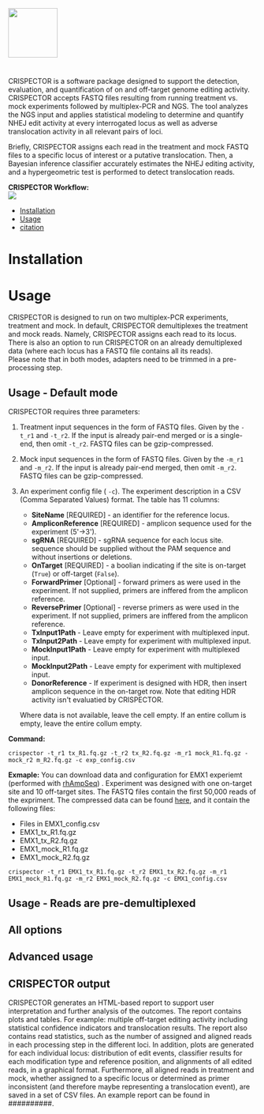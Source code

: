<img src="https://github.com/iamit87/crispector/blob/master/crispector/report/html_templates/crispector_logo.jpg" height="100" />

#
CRISPECTOR is a software package designed to support the detection, evaluation, and quantification of on and off-target genome editing activity. CRISPECTOR accepts FASTQ files resulting from running treatment vs. mock experiments followed by multiplex-PCR and NGS. The tool analyzes the NGS input and applies statistical modeling to determine and quantify NHEJ edit activity at every interrogated locus as well as adverse translocation activity in all relevant pairs of loci.

Briefly,  CRISPECTOR assigns each read in the treatment and mock FASTQ files to a specific locus of interest or a putative translocation. Then, a Bayesian inference classifier accurately estimates the NHEJ editing activity, and a hypergeometric test is performed to detect translocation reads.

 **CRISPECTOR Workflow:**  
  <img src="https://github.com/iamit87/crispector/blob/master/CRISPECTOR_workflow.png" />
  
* [Installation](#Installation)
* [Usage](#Usage)
* [citation](#examples-of-report)

# Installation


# Usage

CRISPECTOR is designed to run on two multiplex-PCR experiments, treatment and mock. In default, CRISPECTOR demultiplexes the treatment and mock reads. Namely, CRISPECTOR assigns each read to its locus. 
There is also an option to run CRISPECTOR on an already demultiplexed data (where each locus has a FASTQ file contains all its reads).  
Please note that in both modes, adapters need to be trimmed in a pre-processing step. 

## Usage - Default mode
CRISPECTOR requires three parameters: 
1. Treatment input sequences in the form of FASTQ files. Given by the  `-t_r1`  and  `-t_r2`.  If the input is already pair-end merged or is a single-end, then omit `-t_r2`. FASTQ files can be gzip-compressed.
2. Mock input sequences in the form of FASTQ files. Given by the  `-m_r1`  and  `-m_r2`.  If the input is already pair-end merged, then omit `-m_r2`.  FASTQ files can be gzip-compressed.
3.  An experiment config file ( `-c`). The experiment description in a CSV (Comma Separated Values‏) format. The table has 11 columns:
	-  **SiteName** [REQUIRED] - an identifier for the reference locus. 
	- **AmpliconReference**  [REQUIRED] - amplicon sequence used for the experiment (5'->3').
	- **sgRNA** [REQUIRED] - sgRNA sequence for each locus site. sequence should be supplied without the PAM sequence and without insertions or deletions.
	-  **OnTarget**  [REQUIRED] - a boolian indicating if the site is on-target (`True`) or off-target (`False`). 
	- **ForwardPrimer** [Optional] - forward primers as were used in the experiment. If not supplied, primers are inffered from the amplicon reference.
	- 	**ReversePrimer** [Optional] - reverse primers as were used in the experiment. If not supplied, primers are inffered from the amplicon reference.
	- **TxInput1Path** - Leave empty for experiment with multiplexed input. 
	- **TxInput2Path** - Leave empty for experiment with multiplexed input. 
	- **MockInput1Path** - Leave empty for experiment with multiplexed input. 
	- **MockInput2Path** - Leave empty for experiment with multiplexed input. 
	- **DonorReference** - If experiment is designed with HDR, then insert amplicon sequence in the on-target row. Note that editing HDR activity isn't evaluatied by CRISPECTOR. 

	Where data is not available, leave the cell empty. If an entire collum is empty, leave the entire collum empty. 


**Command:**
```
crispector -t_r1 tx_R1.fq.gz -t_r2 tx_R2.fq.gz -m_r1 mock_R1.fq.gz -mock_r2 m_R2.fq.gz -c exp_config.csv
```
**Exmaple:**
You can download data and configuration for EMX1 experiemt (performed with [rhAmpSeq](https://eu.idtdna.com/pages/products/next-generation-sequencing/amplicon-sequencing?utm_source=google&utm_medium=cpc&utm_campaign=ga_rhampseq&utm_content=ad_group_rhampseq&gclid=Cj0KCQjw3qzzBRDnARIsAECmryqo5fO62fqk95a4PfkqES-9G07br5kdtTpjJInnYFjqYw2OxYI2gRwaAmTQEALw_wcB)) . Experiment was designed with one on-target site and 10 off-target sites. The FASTQ files contain the first 50,000 reads of the expriment. 
The compressed data can be found [here](https://github.com/iamit87/crispector/raw/master/example/EMX1_11_sites_50k_reads.zip), and it contain the following files: 
- Files in   EMX1_config.csv
- EMX1_tx_R1.fq.gz
- EMX1_tx_R2.fq.gz
- EMX1_mock_R1.fq.gz
- EMX1_mock_R2.fq.gz

```
crispector -t_r1 EMX1_tx_R1.fq.gz -t_r2 EMX1_tx_R2.fq.gz -m_r1 EMX1_mock_R1.fq.gz -m_r2 EMX1_mock_R2.fq.gz -c EMX1_config.csv
``` 
## Usage - Reads are pre-demultiplexed 

## All options

## Advanced usage

## CRISPECTOR output
CRISPECTOR generates an HTML-based report to support user interpretation and further analysis of the outcomes. The report contains plots and tables. 
For example: multiple off-target editing activity including statistical confidence indicators and translocation results. The report also contains read statistics, such as the number of assigned and aligned reads in each processing step in the different loci. In addition, plots are generated for each individual locus: distribution of edit events, classifier results for each modification type and reference position, and alignments of all edited reads, in a graphical format. Furthermore, all aligned reads in treatment and mock, whether assigned to a specific locus or determined as primer inconsistent (and therefore maybe representing a translocation event), are saved in a set of CSV files.
An example report can be found in ##########.




